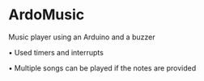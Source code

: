 # ArdoMusic


Music player using an Arduino and a buzzer

• Used timers and interrupts

• Multiple songs can be played if the notes are provided
